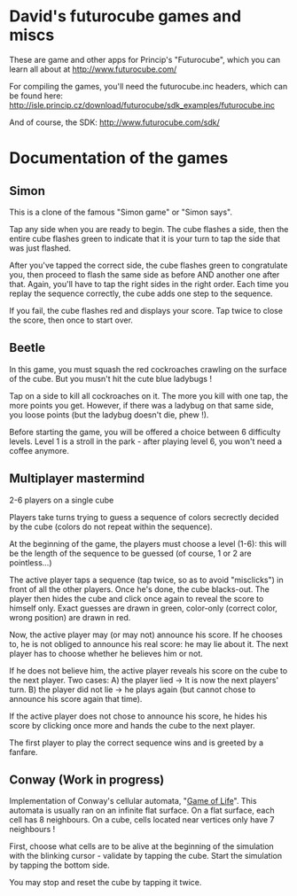 David's futurocube games and miscs
==================================

These are game and other apps for Princip's "Futurocube", which you
can learn all about at http://www.futurocube.com/

For compiling the games, you'll need the futurocube.inc headers, which can be
found here:
<http://isle.princip.cz/download/futurocube/sdk_examples/futurocube.inc>

And of course, the SDK: http://www.futurocube.com/sdk/

Documentation of the games
==========================

Simon
-----
This is a clone of the famous "Simon game" or "Simon says".

Tap any side when you are ready to begin.  The cube flashes a side, then the
entire cube flashes green to indicate that it is your turn to tap the side
that was just flashed.

After you've tapped the correct side, the cube flashes green to congratulate
you, then proceed to flash the same side as before AND another one after that.
Again, you'll have to tap the right sides in the right order.  Each time you
replay the sequence correctly, the cube adds one step to the sequence.

If you fail, the cube flashes red and displays your score.  Tap twice to close
the score, then once to start over.


Beetle
------
In this game, you must squash the red cockroaches crawling on the surface of
the cube.  But you musn't hit the cute blue ladybugs !

Tap on a side to kill all cockroaches on it.  The more you kill with one tap,
the more points you get.  However, if there was a ladybug on that same side,
you loose points (but the ladybug doesn't die, phew !).

Before starting the game, you will be offered a choice between 6 difficulty
levels.  Level 1 is a stroll in the park - after playing level 6, you won't
need a coffee anymore.


Multiplayer mastermind
----------------------
    
2-6 players on a single cube

Players take turns trying to guess a sequence of colors secrectly decided by the
cube (colors do not repeat within the sequence).

At the beginning of the game, the players must choose a level (1-6): this will
be the length of the sequence to be guessed (of course, 1 or 2 are pointless...)

The active player taps a sequence (tap twice, so as to avoid "misclicks") in
front of all the other players. Once he's done, the cube blacks-out. The player
then hides the cube and click once again to reveal the score to himself only.
Exact guesses are drawn in green, color-only (correct color, wrong position) are
drawn in red.

Now, the active player may (or may not) announce his score. If he chooses to, he
is not obliged to announce his real score: he may lie about it. The next player
has to choose whether he believes him or not.

If he does not believe him, the active player reveals his score on the cube to
the next player. Two cases:
    A) the player lied -> It is now the next players' turn.
    B) the player did not lie -> he plays again (but cannot chose to announce
his score again that time).

If the active player does not chose to announce his score, he hides his score by
clicking once more and hands the cube to the next player.

The first player to play the correct sequence wins and is greeted by a fanfare.

Conway (Work in progress)
-------------------------
Implementation of Conway's cellular automata, "[Game of
Life](http://en.wikipedia.org/wiki/Conway%27s_game_of_life)".  This automata
is usually ran on an infinite flat surface.  On a flat surface, each cell has
8 neighbours.  On a cube, cells located near vertices only have 7 neighbours !

First, choose what cells are to be alive at the beginning of the simulation
with the blinking cursor - validate by tapping the cube.  Start the simulation
by tapping the bottom side.

You may stop and reset the cube by tapping it twice.

